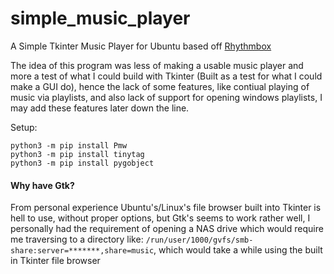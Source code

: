 # simple_music_player
A Simple Tkinter Music Player for Ubuntu based off [Rhythmbox](https://github.com/GNOME/rhythmbox "Rhythmbox's Home Page")

The idea of this program was less of making a usable music player and more a test of what I could build with Tkinter (Built as a test for what I could make a GUI do), hence the lack of some features, like contiual playing of music via playlists, and also lack of support for opening windows playlists, I may add these features later down the line.

Setup:
```
python3 -m pip install Pmw
python3 -m pip install tinytag
python3 -m pip install pygobject
```

#### Why have Gtk?

From personal experience Ubuntu's/Linux's file browser built into Tkinter is hell to use, without proper options, but Gtk's seems to work rather well, I personally had the requirement of opening a NAS drive which would require me traversing to a directory like: `/run/user/1000/gvfs/smb-share:server=*******,share=music`, which would take a while using the built in Tkinter file browser
